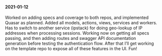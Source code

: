 #### 2021-01-12

Worked on adding specs and coverage to both repos, and implemented Quasar as planned. Added all models, actions, views, services and workers. Has to switch to another service (ipstack) for doing geo-lookup of IP addresses when processing sessions. Working now on getting all specs passing, and then adding routes and swagger API documentation generation before testing the authentication flow. After that I’ll get working on the template repo to expose all of these features in the UI. Fun!